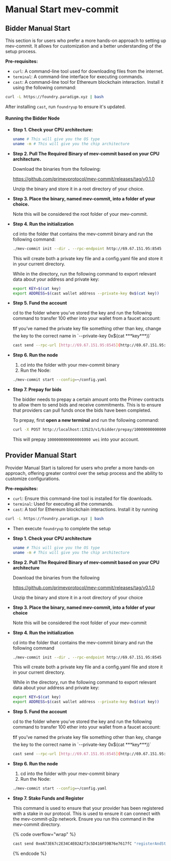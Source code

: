 # Manual Start mev-commit

## Bidder Manual Start

This section is for users who prefer a more hands-on approach to setting up mev-commit. It allows for customization and a better understanding of the setup process.

**Pre-requisites:**

* `curl`: A command-line tool used for downloading files from the internet.
* `terminal`: A command-line interface for executing commands.
* `cast`: A command-line tool for Ethereum blockchain interaction. Install it using the following command:

```bash
curl -L https://foundry.paradigm.xyz | bash
```

After installing `cast`, run `foundryup` to ensure it's updated.

#### Running the Bidder Node

*   **Step 1. Check your CPU architecture:**

    ```bash
    uname # This will give you the OS type
    uname -m # This will give you the chip architecture
    ```
*   **Step 2. Pull The Required Binary of mev-commit based on your CPU architecture.**

    Download the binaries from the following:

    https://github.com/primevprotocol/mev-commit/releases/tag/v0.1.0

    Unzip the binary and store it in a root directory of your choice.
*   **Step 3. Place the binary, named mev-commit, into a folder of your choice.**

    Note this will be considered the root folder of your mev-commit.
*   **Step 4. Run the initialization**

    cd into the folder that contains the mev-commit binary and run the following command:

    ```bash
    ./mev-commit init --dir . --rpc-endpoint http://69.67.151.95:8545  --peer-type bidder
    ```

    This will create both a private key file and a config.yaml file and store it in your current directory.

    While in the directory, run the following command to export relevant data about your address and private key:

    ```bash
    export KEY=$(cat key)
    export ADDRESS=$(cast wallet address --private-key 0x$(cat key))
    ```
*   **Step 5. Fund the account**

    cd to the folder where you’ve stored the key and run the following command to transfer 100 ether into your wallet from a faucet account:

    ❗If you’ve named the private key file something other than key, change the key to the correct name in \`--private-key 0x$(cat \*\*\*key\*\*\*))\`

    ```bash
    cast send --rpc-url [http://69.67.151.95:8545](http://69.67.151.95:8545/) --private-key 0x7c9bf0f015874594d321c1c01ada3166c3509bbd91f76f9e4d7380c2df269c55 $(cast wallet address --private-key 0x$(cat key)) --value 100ether
    ```
*   **Step 6. Run the node**

    1. cd into the folder with your mev-commit binary
    2. Run the Node:

    ```bash
    ./mev-commit start --config=~/config.yaml
    ```
*   **Step 7. Prepay for bids**

    The bidder needs to prepay a certain amount onto the Primev contracts to allow them to send bids and receive commitments. This is to ensure that providers can pull funds once the bids have been completed.

    To prepay, first **open a new terminal** and run the following command:

    ```bash
    curl -X POST http://localhost:13523/v1/bidder/prepay/1000000000000000000
    ```

    This will prepay `1000000000000000000 wei` into your account.

## Provider Manual Start

Provider Manual Start is tailored for users who prefer a more hands-on approach, offering greater control over the setup process and the ability to customize configurations.

**Pre-requisites:**

* `curl`: Ensure this command-line tool is installed for file downloads.
* `terminal`: Used for executing all the commands.
* `cast`: A tool for Ethereum blockchain interactions. Install it by running

```bash
curl -L https://foundry.paradigm.xyz | bash
```

* Then execute `foundryup` to complete the setup
*   **Step 1. Check your CPU architecture**

    ```bash
    uname # This will give you the OS type
    uname -m # This will give you the chip architecture
    ```
*   **Step 2. Pull The Required Binary of mev-commit based on your CPU architecture**

    Download the binaries from the following

    https://github.com/primevprotocol/mev-commit/releases/tag/v0.1.0

    Unzip the binary and store it in a root directory of your choice
*   **Step 3. Place the binary, named mev-commit, into a folder of your choice**

    Note this will be considered the root folder of your mev-commit
*   **Step 4. Run the initialization**

    cd into the folder that contains the mev-commit binary and run the following command

    ```bash
    ./mev-commit init --dir . --rpc-endpoint http://69.67.151.95:8545  --peer-type provider
    ```

    This will create both a private key file and a config.yaml file and store it in your current directory.

    While in the directory, run the following command to export relevant data about your address and private key:

    ```bash
    export KEY=$(cat key)
    export ADDRESS=$(cast wallet address --private-key 0x$(cat key))
    ```
*   **Step 5. Fund the account**

    cd to the folder where you’ve stored the key and run the following command to transfer 100 ether into your wallet from a faucet account:

    ❗If you’ve named the private key file something other than key, change the key to the correct name in \`--private-key 0x$(cat \*\*\*key\*\*\*))\`

    ```bash
    cast send --rpc-url [http://69.67.151.95:8545](http://69.67.151.95:8545/) --private-key 0x7c9bf0f015874594d321c1c01ada3166c3509bbd91f76f9e4d7380c2df269c55 $(cast wallet address --private-key 0x$(cat key)) --value 100ether
    ```
*   **Step 6. Run the node**

    1. cd into the folder with your mev-commit binary
    2. Run the Node:

    ```bash
    ./mev-commit start --config=~/config.yaml
    ```
*   **Step 7. Stake Funds and Register**

    This command is used to ensure that your provider has been registered with a stake in our protocol. This is used to ensure it can connect with the mev-commit-p2p network. Ensure you run this command in the mev-commit directory.

    {% code overflow="wrap" %}
    ```bash
    cast send 0xeA73E67c2E34C4E02A2f3c5D416F59B76e7617fC "registerAndStake()" $(cast wallet address --private-key 0x$(cat key)) --rpc-url http://69.67.151.95:8545 --private-key $(cat key) --value 100ether
    ```
    {% endcode %}
